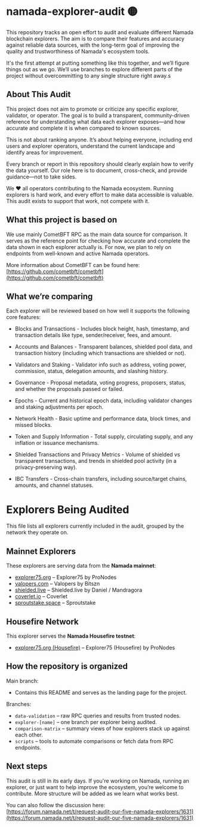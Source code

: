 # namada-explorer-audit 🟡

This repository tracks an open effort to audit and evaluate different Namada blockchain explorers. The aim is to compare their features and accuracy against reliable data sources, with the long-term goal of improving the quality and trustworthiness of Namada's ecosystem tools.

It's the first attempt at putting something like this together, and we’ll figure things out as we go. We’ll use branches to explore different parts of the project without overcommitting to any single structure right away.s

## About This Audit

This project does not aim to promote or criticize any specific explorer, validator, or operator. The goal is to build a transparent, community-driven reference for understanding what data each explorer exposes—and how accurate and complete it is when compared to known sources.

This is not about ranking anyone. It’s about helping everyone, including end users and explorer operators, understand the current landscape and identify areas for improvement.

Every branch or report in this repository should clearly explain how to verify the data yourself. Our role here is to document, cross-check, and provide guidance—not to take sides.

We ❤️ all operators contributing to the Namada ecosystem. Running explorers is hard work, and every effort to make data accessible is valuable. This audit exists to support that work, not compete with it.

## What this project is based on

We use mainly CometBFT RPC as the main data source for comparison. It serves as the reference point for checking how accurate and complete the data shown in each explorer actually is. For now, we plan to rely on endpoints from well-known and active Namada operators.

More information about CometBFT can be found here:  
[https://github.com/cometbft/cometbft](https://github.com/cometbft/cometbft)

## What we’re comparing

Each explorer will be reviewed based on how well it supports the following core features:

* Blocks and Transactions - Includes block height, hash, timestamp, and transaction details like type, sender/receiver, fees, and amount.

* Accounts and Balances - Transparent balances, shielded pool data, and transaction history (including which transactions are shielded or not).

* Validators and Staking - Validator info such as address, voting power, commission, status, delegation amounts, and slashing history.

* Governance - Proposal metadata, voting progress, proposers, status, and whether the proposals passed or failed.

* Epochs - Current and historical epoch data, including validator changes and staking adjustments per epoch.

* Network Health - Basic uptime and performance data, block times, and missed blocks.

* Token and Supply Information - Total supply, circulating supply, and any inflation or issuance mechanisms.

* Shielded Transactions and Privacy Metrics - Volume of shielded vs transparent transactions, and trends in shielded pool activity (in a privacy-preserving way).

* IBC Transfers - Cross-chain transfers, including source/target chains, amounts, and channel statuses.

# Explorers Being Audited

This file lists all explorers currently included in the audit, grouped by the network they operate on.

## Mainnet Explorers

These explorers are serving data from the **Namada mainnet**:

- [explorer75.org](https://explorer75.org/namada) – Explorer75 by ProNodes 
- [valopers.com](https://namada.valopers.com) – Valopers by Bitszn 
- [shielded.live](https://shielded.live) – Shielded.live by Daniel / Mandragora
- [coverlet.io](https://namada.coverlet.io) – Coverlet
- [sproutstake.space](https://namada-explorer.sproutstake.space/main) – Sproutstake

## Housefire Network

This explorer serves the **Namada Housefire testnet**:

- [explorer75.org (Housefire)](https://explorer75.org/namada-housefire) – Explorer75 (Housefire) by ProNodes 

## How the repository is organized

Main branch:
- Contains this README and serves as the landing page for the project.

Branches:
- `data-validation` – raw RPC queries and results from trusted nodes.
- `explorer-[name]` – one branch per explorer being audited.
- `comparison-matrix` – summary views of how explorers stack up against each other.
- `scripts` – tools to automate comparisons or fetch data from RPC endpoints.

## Next steps

This audit is still in its early days. If you're working on Namada, running an explorer, or just want to help improve the ecosystem, you’re welcome to contribute. More structure will be added as we learn what works best.

You can also follow the discussion here:  
[https://forum.namada.net/t/request-audit-our-five-namada-explorers/1631](https://forum.namada.net/t/request-audit-our-five-namada-explorers/1631)
